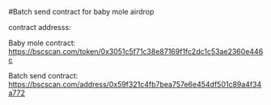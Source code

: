 #Batch send contract for  baby mole airdrop

contract addresss:

Baby mole contract: 
https://bscscan.com/token/0x3051c5f71c38e87169f1fc2dc1c53ae2360e446c

Batch send contract:
https://bscscan.com/address/0x59f321c4fb7bea757e6e454df501c89a4f34a772

